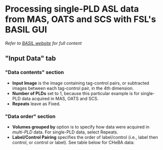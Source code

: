 # Processing single-PLD ASL data from MAS, OATS and SCS with FSL's BASIL GUI

*Refer to [BASIL website](https://asl-docs.readthedocs.io/en/latest/#) for full content*

## "Input Data" tab

### "Data contents" section
- **Input Image** is the image containing tag-control pairs, or subtracted images between each tag-control pair, in the 4th dimension.
- **Number of PLDs** set to 1, because this particular example is for single-PLD data acquired in MAS, OATS and SCS.
- **Repeats** leave as Fixed.

### "Data order" section
- **Volumes grouped by** option is to specify how data were acquired in *multi-PLD* data. For single-PLD data, select Repeats.
- **Label/Control Pairing** specifies the order of label/control (i.e., label then control, or control or label). See table below for CHeBA data: